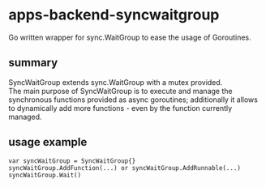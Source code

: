 # apps-backend-syncwaitgroup
Go written wrapper for sync.WaitGroup to ease the usage of Goroutines.

## summary
SyncWaitGroup extends sync.WaitGroup with a mutex provided.  
The main purpose of SyncWaitGroup is to execute and manage the synchronous functions provided as async goroutines; additionally it allows to dynamically add more functions - even by the function currently managed.

## usage example

    var syncWaitGroup = SyncWaitGroup{}
    syncWaitGroup.AddFunction(...) or syncWaitGroup.AddRunnable(...)
    syncWaitGroup.Wait()
